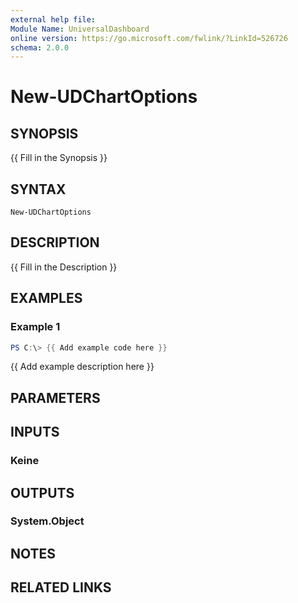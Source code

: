 ```yaml
---
external help file:
Module Name: UniversalDashboard
online version: https://go.microsoft.com/fwlink/?LinkId=526726
schema: 2.0.0
---
```


# New-UDChartOptions

## SYNOPSIS
{{ Fill in the Synopsis }}

## SYNTAX

```
New-UDChartOptions
```

## DESCRIPTION
{{ Fill in the Description }}

## EXAMPLES

### Example 1
```powershell
PS C:\> {{ Add example code here }}
```

{{ Add example description here }}

## PARAMETERS

## INPUTS

### Keine

## OUTPUTS

### System.Object
## NOTES

## RELATED LINKS
